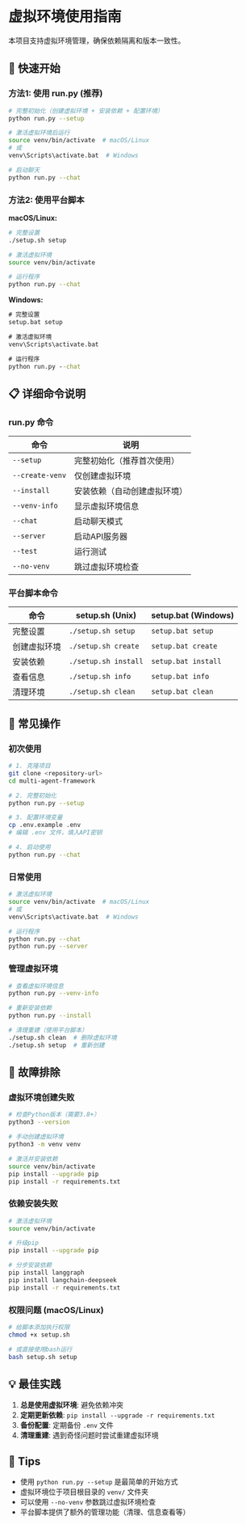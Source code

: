 # 虚拟环境使用指南

本项目支持虚拟环境管理，确保依赖隔离和版本一致性。

## 🚀 快速开始

### 方法1: 使用 run.py (推荐)

```bash
# 完整初始化（创建虚拟环境 + 安装依赖 + 配置环境）
python run.py --setup

# 激活虚拟环境后运行
source venv/bin/activate  # macOS/Linux
# 或
venv\Scripts\activate.bat  # Windows

# 启动聊天
python run.py --chat
```

### 方法2: 使用平台脚本

**macOS/Linux:**
```bash
# 完整设置
./setup.sh setup

# 激活虚拟环境
source venv/bin/activate

# 运行程序
python run.py --chat
```

**Windows:**
```cmd
# 完整设置
setup.bat setup

# 激活虚拟环境
venv\Scripts\activate.bat

# 运行程序
python run.py --chat
```

## 📋 详细命令说明

### run.py 命令

| 命令 | 说明 |
|------|------|
| `--setup` | 完整初始化（推荐首次使用） |
| `--create-venv` | 仅创建虚拟环境 |
| `--install` | 安装依赖（自动创建虚拟环境） |
| `--venv-info` | 显示虚拟环境信息 |
| `--chat` | 启动聊天模式 |
| `--server` | 启动API服务器 |
| `--test` | 运行测试 |
| `--no-venv` | 跳过虚拟环境检查 |

### 平台脚本命令

| 命令 | setup.sh (Unix) | setup.bat (Windows) |
|------|-----------------|---------------------|
| 完整设置 | `./setup.sh setup` | `setup.bat setup` |
| 创建虚拟环境 | `./setup.sh create` | `setup.bat create` |
| 安装依赖 | `./setup.sh install` | `setup.bat install` |
| 查看信息 | `./setup.sh info` | `setup.bat info` |
| 清理环境 | `./setup.sh clean` | `setup.bat clean` |

## 🔧 常见操作

### 初次使用
```bash
# 1. 克隆项目
git clone <repository-url>
cd multi-agent-framework

# 2. 完整初始化
python run.py --setup

# 3. 配置环境变量
cp .env.example .env
# 编辑 .env 文件，填入API密钥

# 4. 启动使用
python run.py --chat
```

### 日常使用
```bash
# 激活虚拟环境
source venv/bin/activate  # macOS/Linux
# 或
venv\Scripts\activate.bat  # Windows

# 运行程序
python run.py --chat
python run.py --server
```

### 管理虚拟环境
```bash
# 查看虚拟环境信息
python run.py --venv-info

# 重新安装依赖
python run.py --install

# 清理重建（使用平台脚本）
./setup.sh clean  # 删除虚拟环境
./setup.sh setup  # 重新创建
```

## 🐛 故障排除

### 虚拟环境创建失败
```bash
# 检查Python版本（需要3.8+）
python3 --version

# 手动创建虚拟环境
python3 -m venv venv

# 激活并安装依赖
source venv/bin/activate
pip install --upgrade pip
pip install -r requirements.txt
```

### 依赖安装失败
```bash
# 激活虚拟环境
source venv/bin/activate

# 升级pip
pip install --upgrade pip

# 分步安装依赖
pip install langgraph
pip install langchain-deepseek
pip install -r requirements.txt
```

### 权限问题 (macOS/Linux)
```bash
# 给脚本添加执行权限
chmod +x setup.sh

# 或直接使用bash运行
bash setup.sh setup
```

## 💡 最佳实践

1. **总是使用虚拟环境**: 避免依赖冲突
2. **定期更新依赖**: `pip install --upgrade -r requirements.txt`
3. **备份配置**: 定期备份 `.env` 文件
4. **清理重建**: 遇到奇怪问题时尝试重建虚拟环境

## 🌟 Tips

- 使用 `python run.py --setup` 是最简单的开始方式
- 虚拟环境位于项目根目录的 `venv/` 文件夹
- 可以使用 `--no-venv` 参数跳过虚拟环境检查
- 平台脚本提供了额外的管理功能（清理、信息查看等）
